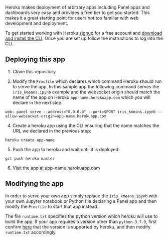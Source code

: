 Heroku makes deployment of arbitrary apps including Panel apps and dashboards very easy and provides a free tier to get you started. This makes it a great starting point for users not too familiar with web development and deployment.

To get started working with Heroku [signup](https://signup.heroku.com) for a free account and [download and install the CLI](https://devcenter.heroku.com/articles/getting-started-with-python#set-up). Once you are set up follow the instructions to log into the CLI.

## Deploying this app

1. Clone this repository

2. Modify the `Procfile` which declares which command Heroku should run to serve the app. In this sample app the following command serves the `iris_kmeans.ipynb` example and the websocket origin should match the name of the app on Heroku `app-name.herokuapp.com` which you will declare in the next step:

```
web: panel serve --address="0.0.0.0" --port=$PORT iris_kmeans.ipynb --allow-websocket-origin=app-name.herokuapp.com
```

4. Create a heroku app using the CLI ensuring that the name matches the URL we declared in the previous step:

```
heroku create app-name
```

5. Push the app to heroku and wait until it is deployed:

```
git push heroku master
```

6. Visit the app at app-name.herokuapp.com


## Modifying the app

In order to serve your own app simply replace the `iris_kmeans.ipynb` with your own Jupyter notebook or Python file declaring a Panel app and then modify the `Procfile` to start that app instead.

The file `runtime.txt` specifies the python version which heroku will use to build the app. If your app requires a version other than `python-3.7.9`, first confirm [here](https://devcenter.heroku.com/articles/python-support#specifying-a-python-version) that the version is supported by heroku, and then modify `runtime.txt` accordingly.
